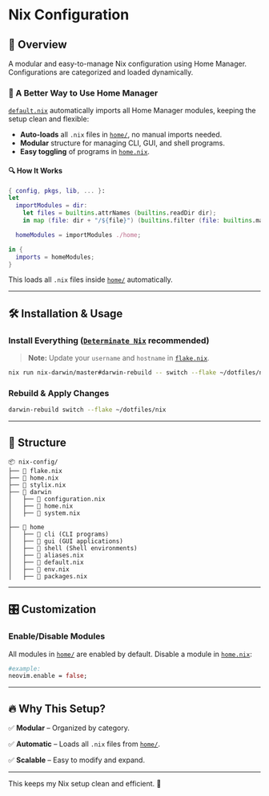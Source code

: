 # Nix Configuration

## 📌 Overview

A modular and easy-to-manage Nix configuration using Home Manager. Configurations are categorized and loaded dynamically.

### 📜 A **Better Way** to Use Home Manager

[`default.nix`](./home/default.nix) automatically imports all Home Manager modules, keeping the setup clean and flexible:

- **Auto-loads** all `.nix` files in [`home/`](./home/), no manual imports needed.
- **Modular** structure for managing CLI, GUI, and shell programs.
- **Easy toggling** of programs in [`home.nix`](./home.nix).

#### 🔍 How It Works

```nix
{ config, pkgs, lib, ... }:
let
  importModules = dir:
    let files = builtins.attrNames (builtins.readDir dir);
    in map (file: dir + "/${file}") (builtins.filter (file: builtins.match ".*\.nix" file != null) files);

  homeModules = importModules ./home;

in {
  imports = homeModules;
}
```

This loads all `.nix` files inside [`home/`](./home/) automatically.

---

## 🛠️ Installation & Usage

### Install Everything ([`Determinate Nix`](https://github.com/DeterminateSystems/nix-installer#install-nix) recommended)

> **Note:** Update your `username` and `hostname` in [`flake.nix`](./flake.nix).

```bash
nix run nix-darwin/master#darwin-rebuild -- switch --flake ~/dotfiles/nix
```

### Rebuild & Apply Changes

```bash
darwin-rebuild switch --flake ~/dotfiles/nix
```

---

## 📂 Structure

```
📦 nix-config/
├── 📄 flake.nix
├── 📄 home.nix
├── 📄 stylix.nix
├── 📁 darwin
│   ├── 📄 configuration.nix
│   ├── 📄 home.nix
│   ├── 📄 system.nix
│
├── 📁 home
│   ├── 📁 cli (CLI programs)
│   ├── 📁 gui (GUI applications)
│   ├── 📁 shell (Shell environments)
│   ├── 📄 aliases.nix
│   ├── 📄 default.nix
│   ├── 📄 env.nix
│   ├── 📄 packages.nix
```

---

## 🎛️ Customization

### Enable/Disable Modules
All modules in [`home/`](./home/) are enabled by default. Disable a module in [`home.nix`](./home.nix):

```nix
#example:
neovim.enable = false;
```

---

## 🔥 Why This Setup?

✅ **Modular** – Organized by category.

✅ **Automatic** – Loads all `.nix` files from [`home/`](./home/).

✅ **Scalable** – Easy to modify and expand.

---

This keeps my Nix setup clean and efficient. 🚀

